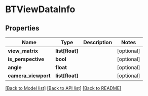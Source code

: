 # BTViewDataInfo

## Properties
Name | Type | Description | Notes
------------ | ------------- | ------------- | -------------
**view_matrix** | **list[float]** |  | [optional] 
**is_perspective** | **bool** |  | [optional] 
**angle** | **float** |  | [optional] 
**camera_viewport** | **list[float]** |  | [optional] 

[[Back to Model list]](../README.md#documentation-for-models) [[Back to API list]](../README.md#documentation-for-api-endpoints) [[Back to README]](../README.md)


